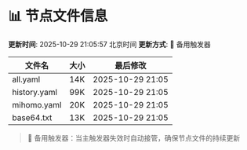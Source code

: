 # 📊 节点文件信息

**更新时间**: 2025-10-29 21:05:57 北京时间
**更新方式**: 🔄 备用触发器

| 文件名 | 大小 | 最后修改 |
|--------|------|----------|
| all.yaml | 14K | 2025-10-29 21:05 |
| history.yaml | 99K | 2025-10-29 21:05 |
| mihomo.yaml | 20K | 2025-10-29 21:05 |
| base64.txt | 13K | 2025-10-29 21:05 |

> 🔄 备用触发器：当主触发器失效时自动接管，确保节点文件的持续更新
